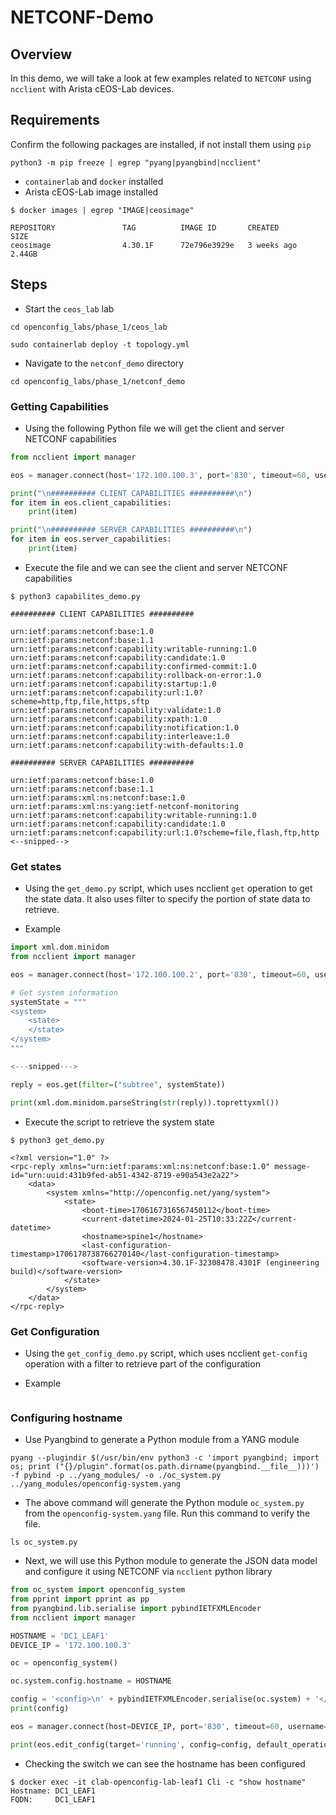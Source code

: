 # NETCONF-Demo

## Overview

In this demo, we will take a look at few examples related to `NETCONF` using `ncclient` with Arista cEOS-Lab devices.

## Requirements

Confirm the following packages are installed, if not install them using `pip`

```shell
python3 -m pip freeze | egrep "pyang|pyangbind|ncclient"
```

* `containerlab` and `docker` installed
* Arista cEOS-Lab image installed

```shell
$ docker images | egrep "IMAGE|ceosimage"

REPOSITORY               TAG          IMAGE ID       CREATED         SIZE
ceosimage                4.30.1F      72e796e3929e   3 weeks ago     2.44GB
```

## Steps

* Start the `ceos_lab` lab

```shell
cd openconfig_labs/phase_1/ceos_lab

sudo containerlab deploy -t topology.yml
```

* Navigate to the `netconf_demo` directory

```shell
cd openconfig_labs/phase_1/netconf_demo
```

### Getting Capabilities

* Using the following Python file we will get the client and server NETCONF capabilities

```python
from ncclient import manager

eos = manager.connect(host='172.100.100.3', port='830', timeout=60, username='admin', password='admin', hostkey_verify=False)

print("\n########## CLIENT CAPABILITIES ##########\n")
for item in eos.client_capabilities:
    print(item)

print("\n########## SERVER CAPABILITIES ##########\n")
for item in eos.server_capabilities:
    print(item)
```

* Execute the file and we can see the client and server NETCONF capabilities

```shell
$ python3 capabilites_demo.py

########## CLIENT CAPABILITIES ##########

urn:ietf:params:netconf:base:1.0
urn:ietf:params:netconf:base:1.1
urn:ietf:params:netconf:capability:writable-running:1.0
urn:ietf:params:netconf:capability:candidate:1.0
urn:ietf:params:netconf:capability:confirmed-commit:1.0
urn:ietf:params:netconf:capability:rollback-on-error:1.0
urn:ietf:params:netconf:capability:startup:1.0
urn:ietf:params:netconf:capability:url:1.0?scheme=http,ftp,file,https,sftp
urn:ietf:params:netconf:capability:validate:1.0
urn:ietf:params:netconf:capability:xpath:1.0
urn:ietf:params:netconf:capability:notification:1.0
urn:ietf:params:netconf:capability:interleave:1.0
urn:ietf:params:netconf:capability:with-defaults:1.0

########## SERVER CAPABILITIES ##########

urn:ietf:params:netconf:base:1.0
urn:ietf:params:netconf:base:1.1
urn:ietf:params:xml:ns:netconf:base:1.0
urn:ietf:params:xml:ns:yang:ietf-netconf-monitoring
urn:ietf:params:netconf:capability:writable-running:1.0
urn:ietf:params:netconf:capability:candidate:1.0
urn:ietf:params:netconf:capability:url:1.0?scheme=file,flash,ftp,http
<--snipped-->
```

### Get states

* Using the `get_demo.py` script, which uses ncclient `get` operation to get the state data. It also uses filter to specify the portion of state data to retrieve.

* Example

```python
import xml.dom.minidom
from ncclient import manager

eos = manager.connect(host='172.100.100.2', port='830', timeout=60, username='admin', password='admin', hostkey_verify=False)

# Get system information
systemState = """
<system>
    <state>
    </state>
</system>
"""

<---snipped--->

reply = eos.get(filter=("subtree", systemState))

print(xml.dom.minidom.parseString(str(reply)).toprettyxml())
```

* Execute the script to retrieve the system state

```shell
$ python3 get_demo.py

<?xml version="1.0" ?>
<rpc-reply xmlns="urn:ietf:params:xml:ns:netconf:base:1.0" message-id="urn:uuid:431b9fed-ab51-4342-8719-e90a543e2a22">
	<data>
		<system xmlns="http://openconfig.net/yang/system">
			<state>
				<boot-time>1706167316567450112</boot-time>
				<current-datetime>2024-01-25T10:33:22Z</current-datetime>
				<hostname>spine1</hostname>
				<last-configuration-timestamp>1706178738766270140</last-configuration-timestamp>
				<software-version>4.30.1F-32308478.4301F (engineering build)</software-version>
			</state>
		</system>
	</data>
</rpc-reply>
```

### Get Configuration

* Using the `get_config_demo.py` script, which uses ncclient `get-config` operation with a filter to retrieve part of the configuration

* Example

```python

```

### Configuring hostname

* Use Pyangbind to generate a Python module from a YANG module

```shell
pyang --plugindir $(/usr/bin/env python3 -c 'import pyangbind; import os; print ("{}/plugin".format(os.path.dirname(pyangbind.__file__)))') -f pybind -p ../yang_modules/ -o ./oc_system.py ../yang_modules/openconfig-system.yang
```

* The above command will generate the Python module `oc_system.py` from the `openconfig-system.yang` file. Run this command to verify the file.

```shell
ls oc_system.py
```

* Next, we will use this Python module to generate the JSON data model and configure it using NETCONF via `ncclient` python library

```python
from oc_system import openconfig_system
from pprint import pprint as pp
from pyangbind.lib.serialise import pybindIETFXMLEncoder
from ncclient import manager

HOSTNAME = 'DC1_LEAF1'
DEVICE_IP = '172.100.100.3'

oc = openconfig_system()

oc.system.config.hostname = HOSTNAME

config = '<config>\n' + pybindIETFXMLEncoder.serialise(oc.system) + '</config>\n'
print(config)

eos = manager.connect(host=DEVICE_IP, port='830', timeout=60, username='admin', password='admin', hostkey_verify=False)

print(eos.edit_config(target='running', config=config, default_operation='merge'))
```

* Checking the switch we can see the hostname has been configured

```shell
$ docker exec -it clab-openconfig-lab-leaf1 Cli -c "show hostname"
Hostname: DC1_LEAF1
FQDN:     DC1_LEAF1
```
